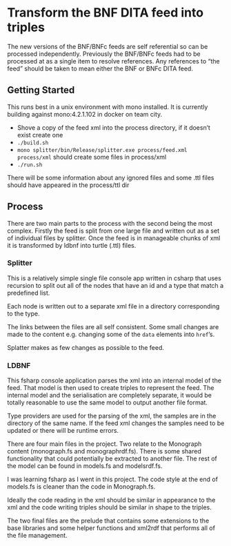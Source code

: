 # Transform the BNF DITA feed into triples

The new versions of the BNF/BNFc feeds are self referential so can be processed independently. Previously the BNF/BNFc feeds had to be processed at as a single item to resolve references. Any references to “the feed” should be taken to mean either the BNF or BNFc DITA feed.

## Getting Started

This runs best in a unix environment with mono installed. It is currently building against mono:4.2.1.102 in docker on team city.

* Shove a copy of the feed xml into the process directory, if it doesn’t exist create one
* <code>./build.sh</code>
* <code>mono splitter/bin/Release/splitter.exe process/feed.xml process/xml</code> should create some files in process/xml
* <code>./run.sh</code>

There will be some information about any ignored files and some .ttl files should have appeared in the process/ttl dir

## Process

There are two main parts to the process with the second being the most complex. Firstly the feed is split from one large file and written out as a set of individual files by splitter. Once the feed is in manageable chunks of xml it is transformed by ldbnf into turtle (.ttl) files.

### Splitter

This is a relatively simple single file console app written in csharp that uses recursion to split out all of the nodes that have an id and a type that match a predefined list.

Each node is written out to a separate xml file in a directory corresponding to the type.

The links between the files are all self consistent. Some small changes are made to the content e.g. changing some of the <code>data</code> elements into <code>href</code>’s.

Splatter makes as few changes as possible to the feed.

### LDBNF

This fsharp console application parses the xml into an internal model of the feed. That model is then used to create triples to represent the feed. The internal model and the serialisation are completely separate, it would be totally reasonable to use the same model to output another file format.

Type providers are used for the parsing of the xml, the samples are in the directory of the same name. If the feed xml changes the samples need to be updated or there will be runtime errors.

There are four main files in the project. Two relate to the Monograph content (monograph.fs and monographrdf.fs). There is some shared functionality that could potentially be extracted to another file. The rest of the model can be found in models.fs and modelsrdf.fs.

I was learning fsharp as I went in this project. The code style at the end of models.fs is cleaner than the code in Monograph.fs.

Ideally the code reading in the xml should be similar in appearance to the xml and the code writing triples should be similar in shape to the triples.

The two final files are the prelude that contains some extensions to the base libraries and some helper functions and xml2rdf that performs all of the file management.